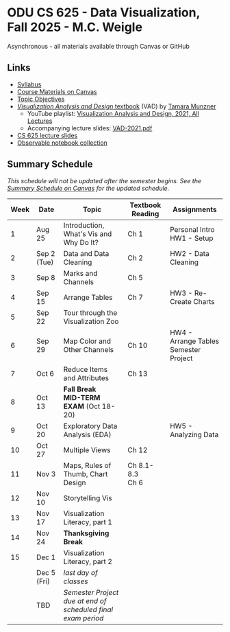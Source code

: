 # ODU CS 625 - Data Visualization, Fall 2025 - M.C. Weigle

Asynchronous - all materials available through Canvas or GitHub

## Links

* [Syllabus](syllabus.md)
* [Course Materials on Canvas](https://canvas.odu.edu/courses/187852)
* [Topic Objectives](objectives.md)
* [*Visualization Analysis and Design* textbook](https://www.cs.ubc.ca/~tmm/vadbook/) (VAD) by [Tamara Munzner](https://www.cs.ubc.ca/~tmm/) 
  * YouTube playlist: [Visualization Analysis and Design, 2021, All Lectures](https://www.youtube.com/playlist?list=PLT4XLHmqHJBeB5LwmRmo6ln-m7K3lGvrk)
  * Accompanying lecture slides: [VAD-2021.pdf](https://www.cs.ubc.ca/~tmm/talks/vad/VAD-2021.pdf)
* [CS 625 lecture slides](https://drive.google.com/drive/u/0/folders/19NsAVUzRQB7gVrsBULYO2_oUR2a3Yaf1)
* [Observable notebook collection](https://observablehq.com/collection/@oducs-vis/cs625)

## Summary Schedule

*This schedule will not be updated after the semester begins.  See the [Summary Schedule on Canvas](https://canvas.odu.edu/courses/187852#summary) for the updated schedule.*

|Week |Date|Topic| Textbook Reading| Assignments|
|---|---|---|---|---|
|1| Aug 25| Introduction, What's Vis and Why Do It? | Ch 1| Personal Intro<br/>HW1 - Setup|
|2| Sep 2 (Tue)| Data and Data Cleaning | Ch 2| HW2 - Data Cleaning|
|3| Sep 8| Marks and Channels |Ch 5| |
|4| Sep 15|Arrange Tables | Ch 7 | HW3 - Re-Create Charts|
|5| Sep 22| Tour through the Visualization Zoo | | |
|6| Sep 29| Map Color and Other Channels | Ch 10 | HW4 - Arrange Tables<br/>Semester Project|
|7| Oct 6| Reduce Items and Attributes | Ch 13 | |
|8| Oct 13| **Fall Break**<br/>**MID-TERM EXAM** (Oct 18-20)| |
|9| Oct 20| Exploratory Data Analysis (EDA) |  | HW5 - Analyzing Data|
|10| Oct 27| Multiple Views|Ch 12||
|11| Nov 3| Maps, Rules of Thumb, Chart Design| Ch 8.1-8.3<br/>Ch 6 | |
|12| Nov 10| Storytelling Vis| | |
|13| Nov 17| Visualization Literacy, part 1 | |
|14| Nov 24|**Thanksgiving Break**| |
|15| Dec 1| Visualization Literacy, part 2 |  | |
| | Dec 5 (Fri)| *last day of classes* | | |
| | TBD| *Semester Project due at end of<br/>scheduled final exam period* | | |

